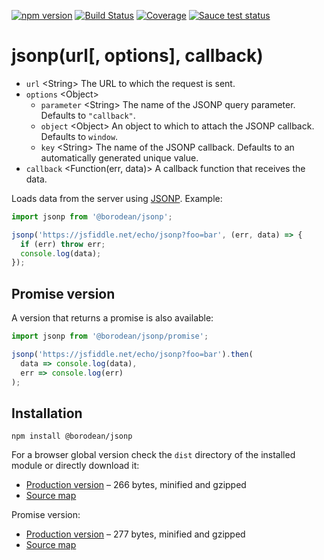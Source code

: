 [![npm version][npm-badge]][npm] [![Build Status][travis-badge]][travis] [![Coverage][coveralls-badge]][coveralls] [![Sauce test status][sauce-badge]][sauce]

# jsonp(url[, options], callback)

- `url` &lt;String&gt; The URL to which the request is sent.
- `options` &lt;Object&gt;
  - `parameter` &lt;String&gt; The name of the JSONP query parameter. Defaults to `"callback"`.
  - `object` &lt;Object&gt; An object to which to attach the JSONP callback. Defaults to `window`.
  - `key` &lt;String&gt; The name of the JSONP callback. Defaults to an automatically generated unique value.
- `callback` &lt;Function(err, data)&gt; A callback function that receives the data.

Loads data from the server using [JSONP][jsonp]. Example:

```js
import jsonp from '@borodean/jsonp';

jsonp('https://jsfiddle.net/echo/jsonp?foo=bar', (err, data) => {
  if (err) throw err;
  console.log(data);
});
```

## Promise version

A version that returns a promise is also available:

```js
import jsonp from '@borodean/jsonp/promise';

jsonp('https://jsfiddle.net/echo/jsonp?foo=bar').then(
  data => console.log(data),
  err => console.log(err)
);
```

## Installation

```
npm install @borodean/jsonp
```

For a browser global version check the `dist` directory of the installed module or directly download it:

- [Production version][dl-callback] – 266 bytes, minified and gzipped
- [Source map][dl-callback-map]

Promise version:

- [Production version][dl-promise] – 277 bytes, minified and gzipped
- [Source map][dl-promise-map]

[coveralls]:       https://coveralls.io/github/borodean/jsonp
[coveralls-badge]: https://img.shields.io/coveralls/borodean/jsonp/master
[dl-callback]:     https://github.com/borodean/jsonp/releases/download/3.0.0/jsonp-3.0.0.min.js
[dl-callback-map]: https://github.com/borodean/jsonp/releases/download/3.0.0/jsonp-3.0.0.min.js.map
[dl-promise]:      https://github.com/borodean/jsonp/releases/download/3.0.0/jsonp-promise-3.0.0.min.js
[dl-promise-map]:  https://github.com/borodean/jsonp/releases/download/3.0.0/jsonp-promise-3.0.0.min.js.map
[jsonp]:           http://bob.ippoli.to/archives/2005/12/05/remote-json-jsonp/
[npm]:             https://www.npmjs.com/package/@borodean/jsonp
[npm-badge]:       https://img.shields.io/npm/v/@borodean/jsonp
[sauce]:           https://saucelabs.com/u/borodean-jsonp
[sauce-badge]:     https://badges.herokuapp.com/sauce/borodean-jsonp
[travis]:          https://travis-ci.org/borodean/jsonp
[travis-badge]:    https://img.shields.io/travis/borodean/jsonp/master
